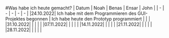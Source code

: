 #Was habe ich heute gemacht?
| Datum    | Noah | Benas | Ensar | John |
|   -      |   -  |   -   |   -   |   -  |
|24.10.2022| Ich habe mit dem Programmieren des GUI-Projektes begonnen     | Ich habe heute den Prototyp programmiert      |       |      |
|31.10.2022|      |       |       |      |
|07.11.2022|      |       |       |      |
|14.11.2022|      |       |       |      |
|21.11.2022|      |       |       |      |
|28.11.2022|      |       |       |      |

